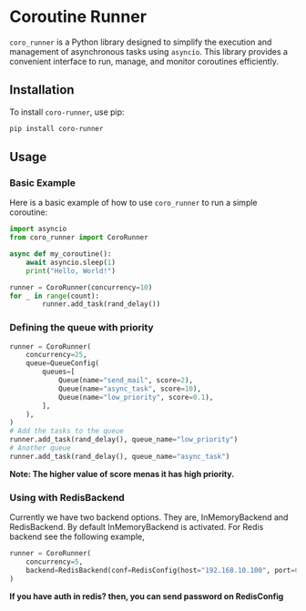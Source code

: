 # Coroutine Runner

`coro_runner` is a Python library designed to simplify the execution and management of asynchronous tasks using `asyncio`. This library provides a convenient interface to run, manage, and monitor coroutines efficiently.

## Installation

To install `coro-runner`, use pip:

```bash
pip install coro-runner
```

## Usage

### Basic Example

Here is a basic example of how to use `coro_runner` to run a simple coroutine:

```python
import asyncio
from coro_runner import CoroRunner

async def my_coroutine():
    await asyncio.sleep(1)
    print("Hello, World!")

runner = CoroRunner(concurrency=10)
for _ in range(count):
        runner.add_task(rand_delay())
```

### Defining the queue with priority

```python
runner = CoroRunner(
    concurrency=25,
    queue=QueueConfig(
        queues=[
            Queue(name="send_mail", score=2),
            Queue(name="async_task", score=10),
            Queue(name="low_priority", score=0.1),
        ],
    ),
)
# Add the tasks to the queue
runner.add_task(rand_delay(), queue_name="low_priority")
# Another queue
runner.add_task(rand_delay(), queue_name="async_task")
```

**Note: The higher value of score menas it has high priority.**

### Using with RedisBackend

Currently we have two backend options. They are, InMemoryBackend and RedisBackend. By default InMemoryBackend is activated. For Redis backend see the following example,

```python
runner = CoroRunner(
    concurrency=5,
    backend=RedisBackend(conf=RedisConfig(host="192.168.10.100", port=6379, db=0)),
)
```

**If you have auth in redis? then, you can send password on RedisConfig**
